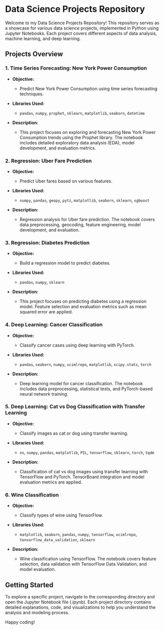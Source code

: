 # Data Science Projects Repository

Welcome to my Data Science Projects Repository! This repository serves as a showcase for various data science projects, implemented in Python using Jupyter Notebooks. Each project covers different aspects of data analysis, machine learning, and deep learning.

## Projects Overview

### 1. Time Series Forecasting: New York Power Consumption

- **Objective:**
  - Predict New York Power Consumption using time series forecasting techniques.

- **Libraries Used:**
  - `pandas`, `numpy`, `prophet`, `sklearn`, `matplotlib`, `seaborn`, `datetime`

- **Description:**
  - This project focuses on exploring and forecasting New York Power Consumption trends using the Prophet library. The notebook includes detailed exploratory data analysis (EDA), model development, and evaluation metrics.

### 2. Regression: Uber Fare Prediction

- **Objective:**
  - Predict Uber fares based on various features.

- **Libraries Used:**
  - `numpy`, `pandas`, `geopy`, `pytz`, `matplotlib`, `seaborn`, `sklearn`, `xgboost`

- **Description:**
  - Regression analysis for Uber fare prediction. The notebook covers data preprocessing, geocoding, feature engineering, model development, and evaluation.

### 3. Regression: Diabetes Prediction

- **Objective:**
  - Build a regression model to predict diabetes.

- **Libraries Used:**
  - `pandas`, `numpy`, `sklearn`

- **Description:**
  - This project focuses on predicting diabetes using a regression model. Feature selection and evaluation metrics such as mean squared error are applied.

### 4. Deep Learning: Cancer Classification

- **Objective:**
  - Classify cancer cases using deep learning with PyTorch.

- **Libraries Used:**
  - `pandas`, `seaborn`, `numpy`, `ucimlrepo`, `matplotlib`, `scipy.stats`, `torch`

- **Description:**
  - Deep learning model for cancer classification. The notebook includes data preprocessing, statistical tests, and PyTorch-based neural network training.

### 5. Deep Learning: Cat vs Dog Classification with Transfer Learning

- **Objective:**
  - Classify images as cat or dog using transfer learning.

- **Libraries Used:**
  - `os`, `numpy`, `pandas`, `matplotlib`, `PIL`, `tensorflow`, `sklearn`, `torch`, `tqdm`

- **Description:**
  - Classification of cat vs dog images using transfer learning with TensorFlow and PyTorch. TensorBoard integration and model evaluation metrics are applied.

### 6. Wine Classification

- **Objective:**
  - Classify types of wine using TensorFlow.

- **Libraries Used:**
  - `matplotlib`, `seaborn`, `pandas`, `numpy`, `tensorflow`, `ucimlrepo`, `tensorflow_data_validation`, `sklearn`

- **Description:**
  - Wine classification using TensorFlow. The notebook covers feature selection, data validation with TensorFlow Data Validation, and model evaluation.

## Getting Started

To explore a specific project, navigate to the corresponding directory and open the Jupyter Notebook file (.ipynb). Each project directory contains detailed explanations, code, and visualizations to help you understand the analysis and modeling process.

Happy coding!

